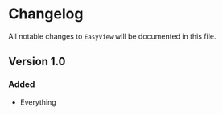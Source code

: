 # Changelog

All notable changes to `EasyView` will be documented in this file.

## Version 1.0

### Added
- Everything
